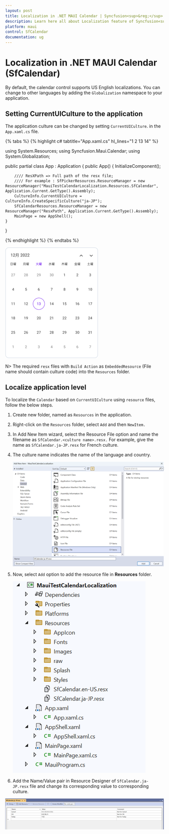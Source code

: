```yaml
---
layout: post
title: Localization in .NET MAUI Calendar | Syncfusion<sup>&reg;</sup>
description: Learn here all about Localization feature of Syncfusion<sup>&reg;</sup> .NET MAUI Calendar(SfCalendar) control and more. 
platform: maui
control: SfCalendar
documentation: ug
---
```


# Localization in .NET MAUI Calendar (SfCalendar)

By default, the calendar control supports US English localizations. You can change to other languages by adding the `Globalization` namespace to your application.

## Setting CurrentUICulture to the application

The application culture can be changed by setting `CurrentUICulture`. in the `App.xaml.cs` file.

{% tabs %}
{% highlight c# tabtitle="App.xaml.cs" hl_lines="1 2 13 14" %}

using System.Resources;
using Syncfusion.Maui.Calendar;
using System.Globalization;

public partial class App : Application
{
	public App()
	{
		InitializeComponent();

		//// ResXPath => Full path of the resx file; 
		//// For example : SfPickerResources.ResourceManager = new ResourceManager("MauiTestCalendarLocalization.Resources.SfCalendar", Application.Current.GetType().Assembly);
		CultureInfo.CurrentUICulture = CultureInfo.CreateSpecificCulture("ja-JP");
		SfCalendarResources.ResourceManager = new ResourceManager("ResxPath", Application.Current.GetType().Assembly);
		MainPage = new AppShell();
	}
}

{% endhighlight %}
{% endtabs %}

![Month view localization in .NET MAUI Calendar.](images/localization/maui-month-view-localization.png)

N>
The required `resx` files with `Build Action` as `EmbeddedResource` (File name should contain culture code) into the `Resources` folder.

## Localize application level

To localize the `Calendar` based on `CurrentUICulture` using `resource` files, follow the below steps.

   1. Create new folder, named as `Resources` in the application.

   2. Right-click on the `Resources` folder, select `Add` and then `NewItem.`

   3. In Add New Item wizard, select the Resource File option and name the filename as `SfCalendar.<culture name>.resx.` For example, give the name as `SfCalendar.ja-JP.resx` for French culture.

   4. The culture name indicates the name of the language and country.

		![shows-the-name-of-resource-file-to-be-added-for-maui-calendar](images/localization/shows-the-name-of-resource-file-to-be-added-for-maui-calendar.png)

   5. Now, select `Add` option to add the resource file in **Resources** folder.

		![shows-the-added-resource-file-for-french-language-in-maui-calendar](images/localization/shows-the-added-resource-file-for-french-language-in-maui-calendar.png)

   6. Add the Name/Value pair in Resource Designer of `SfCalendar.ja-JP.resx` file and change its corresponding value to corresponding culture.

   ![shows-the-added-resource-file-name-value-pair-in-the-resource-designer-in-maui-calendar](images/localization/shows-the-added-resource-file-name-value-pair-in-the-resource-designer-in-maui-calendar.png)